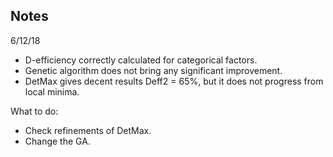 ## Notes

6/12/18

 * D-efficiency correctly calculated for categorical factors.
 * Genetic algorithm does not bring any significant improvement.
 * DetMax gives decent results Deff2 = 65%, but it does not progress from local minima.

 What to do:
  * Check refinements of DetMax.
  * Change the GA.
